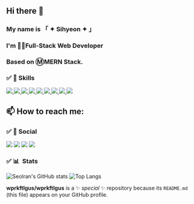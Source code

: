 ## Hi there 👋
### My name is 「 ✦ Sihyeon ✦ 」
### I'm 👨‍💻Full-Stack Web Developer
### Based on ⓂMERN Stack.

### ✅ 🚀 Skills
<a href="http://" >
<img src="https://img.shields.io/badge/HTML-239120?style=for-the-badge&logo=html5&logoColor=white" />
<img src="https://img.shields.io/badge/HTML-239120?style=for-the-badge&logo=html5&logoColor=white" />
<img src="https://img.shields.io/badge/CSS-239120?&style=for-the-badge&logo=css3&logoColor=white" />
<img src="https://img.shields.io/badge/JavaScript-F7DF1E?style=for-the-badge&logo=JavaScript&logoColor=white" />
<img src="https://img.shields.io/badge/Visual_Studio_Code-0078D4?style=for-the-badge&logo=visual%20studio%20code&logoColor=white" />
<img src="https://img.shields.io/badge/MongoDB-4EA94B?style=for-the-badge&logo=mongodb&logoColor=white" />
<img src="https://img.shields.io/badge/Node.js-43853D?style=for-the-badge&logo=node.js&logoColor=white" />
<img src="https://img.shields.io/badge/React_Native-20232A?style=for-the-badge&logo=react&logoColor=61DAFB" />
<img src="https://img.shields.io/badge/Bootstrap-563D7C?style=for-the-badge&logo=bootstrap&logoColor=white" />
</a>

## 📫 How to reach me: 
### ✅ 👨 Social
![](https://img.shields.io/badge/GitHub-100000?style=for-the-badge&logo=github&logoColor=white)
![](https://img.shields.io/badge/WhatsApp-25D366?style=for-the-badge&logo=whatsapp&logoColor=white)
![](https://img.shields.io/badge/Discord-7289DA?style=for-the-badge&logo=discord&logoColor=white)
![](https://img.shields.io/badge/Google-4285F4?logo=google&logoColor=fff&style=for-the-badge)

### ✅ 📊 Stats
![Seolran's GitHub stats](https://github-readme-stats.vercel.app/api?username=wprkftlgus&count_private=true&show_icons=true&theme=onedark)
![Top Langs](https://github-readme-stats.vercel.app/api/top-langs/?username=wprkftlgus&theme=onedark)  
  
  
  **wprkftlgus/wprkftlgus** is a ✨ _special_ ✨ repository because its `README.md` (this file) appears on your GitHub profile.


